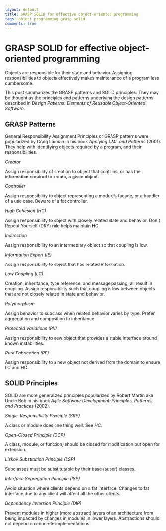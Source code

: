 ```yaml
---
layout: default
title: GRASP SOLID for effective object-oriented programming
tags: object programming grasp solid
comments: true
---
```

# GRASP SOLID for effective object-oriented programming

Objects are responsible for their state and behavior. Assigning responsibilities to objects effectively makes maintenance of a program less cumbersome.

This post summarizes the GRASP patterns and SOLID principles. They may be thought as the principles and patterns underlying the design patterns described in _Design Patterns: Elements of Reusable Object-Oriented Software_.

## GRASP Patterns

General Responsibility Assignment Principles or GRASP patterns were popularized by Craig Larman in his book _Applying UML and Patterns_ (2001). They help with identifying objects required by a program, and their responsibilities.

_Creator_

Assign responsibility of creation to object that contains, or has the information required to create, a given object.

_Controller_

Assign responsibility to object representing a module’s facade, or a handler of a use case. Beware of a fat controller.

_High Cohesion (HC)_

Assign responsibility to object with closely related state and behavior. Don't Repeat Yourself (DRY) rule helps maintain HC.

_Indirection_

Assign responsibility to an intermediary object so that coupling is low.

_Information Expert (IE)_

Assign responsibility to object that has related information.

_Low Coupling (LC)_

Creation, inheritance, type reference, and message passing, all result in coupling. Assign responsibility such that coupling is low between objects that are not closely related in state and behavior.

_Polymorphism_

Assign behavior to subclass when related behavior varies by type. Prefer aggregation and composition to inheritance.

_Protected Variations (PV)_

Assign responsibility to new object that provides a stable interface around known instabilities.

_Pure Fabrication (PF)_

Assign responsibility to a new object not derived from the domain to ensure LC and HC.

## SOLID Principles

SOLID are more generalized principles popularized by Robert Martin aka Uncle Bob in his book _Agile Software Development: Principles, Patterns, and Practices_ (2002).

_Single-Responsibility Principle (SRP)_

A class or module does one thing well. See _HC_.

_Open-Closed Principle (OCP)_

A class, module, or function, should be closed for modification but open for extension.

_Liskov Substitution Principle (LSP)_

Subclasses must be substitutable by their base (super) classes.

_Interface Segregation Principle (ISP)_

Avoid situation where clients depend on a fat interface. Changes to fat interface due to any client will affect all the other clients.

_Dependency Inversion Principle (DIP)_

Prevent modules in higher (more abstract) layers of an architecture from being impacted by changes in modules in lower layers. Abstractions should not depend on concrete implementations.